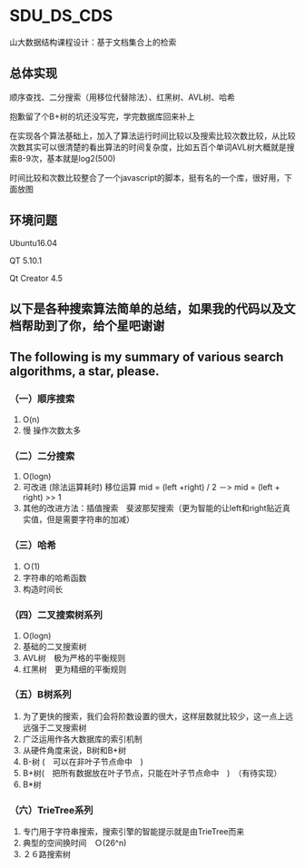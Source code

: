 # SDU_DS_CDS  
山大数据结构课程设计：基于文档集合上的检索

## 总体实现
顺序查找、二分搜索（用移位代替除法）、红黑树、AVL树、哈希

抱歉留了个B+树的坑还没写完，学完数据库回来补上

在实现各个算法基础上，加入了算法运行时间比较以及搜索比较次数比较，从比较次数其实可以很清楚的看出算法的时间复杂度，比如五百个单词AVL树大概就是搜索8-9次，基本就是log2(500)

时间比较和次数比较整合了一个javascript的脚本，挺有名的一个库，很好用，下面放图

## 环境问题

Ubuntu16.04

QT 5.10.1

Qt Creator 4.5

## 以下是各种搜索算法简单的总结，如果我的代码以及文档帮助到了你，给个星吧谢谢
## The following is my summary of various search algorithms, a star, please.

### （一）顺序搜索
1. O(n)
2. 慢 操作次数太多
### （二）二分搜索
1. O(logn)
2. 可改进 (除法运算耗时)  移位运算
 mid = (left +right) / 2  －> mid = (left + right) >> 1 
3. 其他的改进方法：插值搜索　斐波那契搜索（更为智能的让left和right贴近真实值，但是需要字符串的加减）
### （三）哈希
1. Ｏ(1)
2. 字符串的哈希函数
3. 构造时间长
### （四）二叉搜索树系列
1. O(logn)
2. 基础的二叉搜索树
3. AVL树　极为严格的平衡规则
4. 红黑树　更为精细的平衡规则
### （五）B树系列
1. 为了更快的搜索，我们会将阶数设置的很大，这样层数就比较少，这一点上远远强于二叉搜索树
2. 广泛运用作各大数据库的索引机制
3. 从硬件角度来说，B树和B+树
4. B-树 (　可以在非叶子节点命中　)
5. B+树(　把所有数据放在叶子节点，只能在叶子节点命中　)　（有待实现）
6. B*树
### （六）TrieTree系列
1. 专门用于字符串搜索，搜索引擎的智能提示就是由TrieTree而来
2. 典型的空间换时间　Ｏ(26^n)
3. ２６路搜索树
